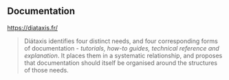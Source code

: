 ## Documentation

https://diataxis.fr/

> Diátaxis identifies four distinct needs, and four corresponding forms of documentation - *tutorials, how-to guides, technical reference and explanation*. It places them in a systematic relationship, and proposes that documentation should itself be organised around the structures of those needs.